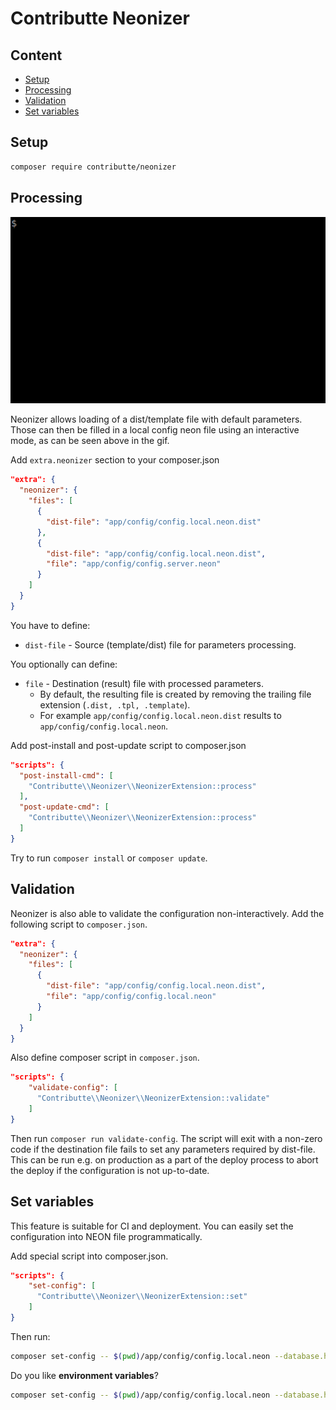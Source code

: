 # Contributte Neonizer

## Content

- [Setup](#setup)
- [Processing](#processing)
- [Validation](#validation)
- [Set variables](#set-variables)

## Setup

```bash
composer require contributte/neonizer
```

## Processing

![Neonizer](/.docs/assets/neonizer.gif?raw=true)

Neonizer allows loading of a dist/template file with default parameters. Those can then be filled in a local config neon file using an interactive mode, as can be seen above in the gif.

Add `extra.neonizer` section to your composer.json

```json
"extra": {
  "neonizer": {
    "files": [
      {
        "dist-file": "app/config/config.local.neon.dist"
      },
      {
        "dist-file": "app/config/config.local.neon.dist",
        "file": "app/config/config.server.neon"
      }
    ]
  }
}
```

You have to define:

- `dist-file` - Source (template/dist) file for parameters processing.

You optionally can define:

- `file` - Destination (result) file with processed parameters.
    - By default, the resulting file is created by removing the trailing file extension (`.dist, .tpl, .template`).
    - For example `app/config/config.local.neon.dist` results to `app/config/config.local.neon`.

Add post-install and post-update script to composer.json

```json
"scripts": {
  "post-install-cmd": [
    "Contributte\\Neonizer\\NeonizerExtension::process"
  ],
  "post-update-cmd": [
    "Contributte\\Neonizer\\NeonizerExtension::process"
  ]
}
```

Try to run `composer install` or `composer update`.

## Validation

Neonizer is also able to validate the configuration non-interactively. Add the following script to `composer.json`.

```json
"extra": {
  "neonizer": {
    "files": [
      {
        "dist-file": "app/config/config.local.neon.dist",
        "file": "app/config/config.local.neon"
      }
    ]
  }
}
```

Also define composer script in `composer.json`.

```json
"scripts": {
    "validate-config": [
      "Contributte\\Neonizer\\NeonizerExtension::validate"
    ]
}
```

Then run `composer run validate-config`. The script will exit with a non-zero code if the destination file fails
to set any parameters required by dist-file. This can be run e.g. on production as a part of the deploy process to
abort the deploy if the configuration is not up-to-date.

## Set variables

This feature is suitable for CI and deployment. You can easily set the configuration into NEON file programmatically.

Add special script into composer.json.

```json
"scripts": {
    "set-config": [
      "Contributte\\Neonizer\\NeonizerExtension::set"
    ]
}
```

Then run:

```bash
composer set-config -- $(pwd)/app/config/config.local.neon --database.host=localhost --database.user=neonizer
```

Do you like **environment variables**?


```bash
composer set-config -- $(pwd)/app/config/config.local.neon --database.host=$DATABASE_HOST --database.user=$DATABASE_USER
```
